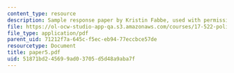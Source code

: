 ```yaml
---
content_type: resource
description: Sample response paper by Kristin Fabbe, used with permission.
file: https://ol-ocw-studio-app-qa.s3.amazonaws.com/courses/17-522-politics-and-religion-fall-2006/51871bd245699ad03705d5d48a9aba7f_paper5.pdf
file_type: application/pdf
parent_uid: 71212f7a-645c-f5ec-eb94-77eccbce57de
resourcetype: Document
title: paper5.pdf
uid: 51871bd2-4569-9ad0-3705-d5d48a9aba7f
---
```

